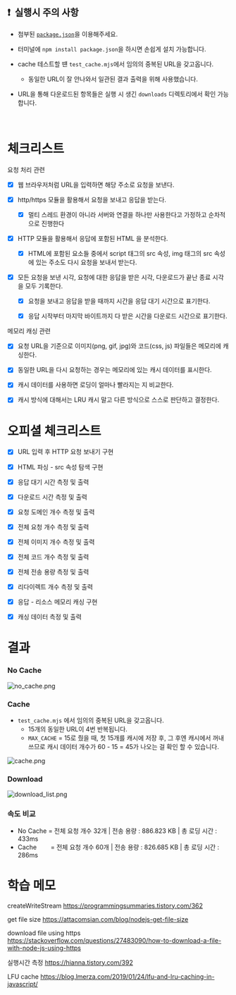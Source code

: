 ## ❗  실행시 주의 사항

- 첨부된 [`package.json`](https://gist.githubusercontent.com/essential2189/bc016d5caf87544fd5a9badebdd837b9/raw/d30c9e47b87f106da4011414b3aa11946f06053b/package.json)을 이용해주세요.
- 터미널에 `npm install package.json`을 하시면 손쉽게 설치 가능합니다.

- cache 테스트할 떈 `test_cache.mjs`에서 임의의 중복된 URL을 갖고옵니다.

  - 동일한 URL이 잘 안나와서 일관된 결과 출력을 위해 사용했습니다.

- URL을 통해 다운로드된 항목들은 실행 시 생긴 `downloads` 디렉토리에서 확인 가능합니다.
  <br/><br/><br/>

# 체크리스트

요청 처리 관련

- [x] 웹 브라우저처럼 URL을 입력하면 해당 주소로 요청을 보낸다.

- [x] http/https 모듈을 활용해서 요청을 보내고 응답을 받는다.

  - [x] 멀티 스레드 환경이 아니라 서버와 연결을 하나만 사용한다고 가정하고 순차적으로 진행한다

- [x] HTTP 모듈을 활용해서 응답에 포함된 HTML 을 분석한다.

  - [x] HTML에 포함된 요소들 중에서 script 태그의 src 속성, img 태그의 src 속성에 있는 주소도 다시 요청을 보내서 받는다.

- [x] 모든 요청을 보낸 시각, 요청에 대한 응답을 받은 시각, 다운로드가 끝난 종료 시각을 모두 기록한다.

  - [x] 요청을 보내고 응답을 받을 때까지 시간을 응답 대기 시간으로 표기한다.

  - [x] 응답 시작부터 마지막 바이트까지 다 받은 시간을 다운로드 시간으로 표기한다.

메모리 캐싱 관련

- [x] 요청 URL을 기준으로 이미지(png, gif, jpg)와 코드(css, js) 파일들은 메모리에 캐싱한다.

- [x] 동일한 URL을 다시 요청하는 경우는 메모리에 있는 캐시 데이터를 표시한다.

- [x] 캐시 데이터를 사용하면 로딩이 얼마나 빨라지는 지 비교한다.

- [x] 캐시 방식에 대해서는 LRU 캐시 말고 다른 방식으로 스스로 판단하고 결정한다.

# 오피셜 체크리스트

- [x] URL 입력 후 HTTP 요청 보내기 구현

- [x] HTML 파싱 - src 속성 탐색 구현

- [x] 응답 대기 시간 측정 및 출력

- [x] 다운로드 시간 측정 및 출력

- [x] 요청 도메인 개수 측정 및 출력

- [x] 전체 요청 개수 측정 및 출력

- [x] 전체 이미지 개수 측정 및 출력

- [x] 전체 코드 개수 측정 및 출력

- [x] 전체 전송 용량 측정 및 출력

- [x] 리다이렉트 개수 측정 및 출력

- [x] 응답 - 리소스 메모리 캐싱 구현

- [x] 캐싱 데이터 측정 및 출력

# 결과

### No Cache

![no_cache.png](https://gist.githubusercontent.com/essential2189/bc016d5caf87544fd5a9badebdd837b9/raw/864cbe923b803b529bc556e35585235bcf6a15f7/no_cache.png)

### Cache

- `test_cache.mjs` 에서 임의의 중복된 URL을 갖고옵니다.
  - 15개의 동일한 URL이 4번 반복됩니다.
  - `MAX_CACHE` = 15로 줬을 때, 첫 15개를 캐시에 저장 후, 그 후엔 캐시에서 꺼내 쓰므로 캐시 데이터 개수가 60 - 15 = 45가 나오는 걸 확인 할 수 있습니다.

![cache.png](https://gist.githubusercontent.com/essential2189/bc016d5caf87544fd5a9badebdd837b9/raw/864cbe923b803b529bc556e35585235bcf6a15f7/cache.png)

### Download

![download_list.png](https://gist.githubusercontent.com/essential2189/bc016d5caf87544fd5a9badebdd837b9/raw/b18ef51fd03f854df0038206260bdd8ae29c747d/download_list.png)

### 속도 비교

- No Cache = 전체 요청 개수 32개 | 전송 용량 : 886.823 KB | 총 로딩 시간 : 433ms
- Cache 　　= 전체 요청 개수 60개 | 전송 용량 : 826.685 KB | 총 로딩 시간 : 286ms

# 학습 메모

createWriteStream
https://programmingsummaries.tistory.com/362

get file size
https://attacomsian.com/blog/nodejs-get-file-size

download file using https
https://stackoverflow.com/questions/27483090/how-to-download-a-file-with-node-js-using-https

실행시간 측정
https://hianna.tistory.com/392

LFU cache
https://blog.lmerza.com/2019/01/24/lfu-and-lru-caching-in-javascript/
